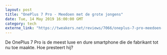 ```yaml
---
layout: post
title: "OnePlus 7 Pro - Meedoen met de grote jongens"
date: Tue, 14 May 2019 16:00:00 GMT
category: tech
externe_link: "https://tweakers.net/reviews/7066/oneplus-7-pro-meedoen-met-de-grote-jongens.html"
---
```


De OnePlus 7 Pro is de meest luxe en dure smartphone die de fabrikant tot nu toe maakte. Hoe presteert hij?<img src="http://feeds.feedburner.com/~r/tweakers/mixed/~4/KtCc0do7SoU" height="1" width="1" alt=""/>
